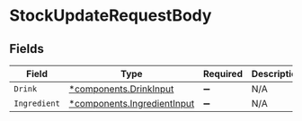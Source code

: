 # StockUpdateRequestBody


## Fields

| Field                                                                     | Type                                                                      | Required                                                                  | Description                                                               |
| ------------------------------------------------------------------------- | ------------------------------------------------------------------------- | ------------------------------------------------------------------------- | ------------------------------------------------------------------------- |
| `Drink`                                                                   | [*components.DrinkInput](../../models/components/drinkinput.md)           | :heavy_minus_sign:                                                        | N/A                                                                       |
| `Ingredient`                                                              | [*components.IngredientInput](../../models/components/ingredientinput.md) | :heavy_minus_sign:                                                        | N/A                                                                       |